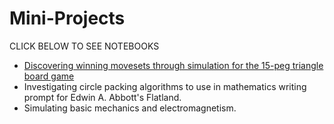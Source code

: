 # Mini-Projects

CLICK BELOW TO SEE NOTEBOOKS
- [Discovering winning movesets through simulation for the 15-peg triangle board game](https://github.com/lrbuechner/Mini-Projects/blob/master/Flatland%20-%20Project.ipynb)
- Investigating circle packing algorithms to use in mathematics writing prompt for Edwin A. Abbott's Flatland.
- Simulating basic mechanics and electromagnetism. 
